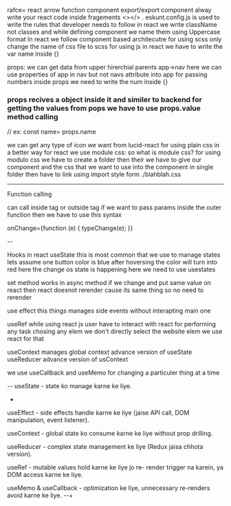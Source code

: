 rafce= react arrow function component export/export component
alway write your react code inside fragements <></> .
eskunt.config.js is used to write the rules that developer needs to follow
in react we write className not classes and while defining component we name them using Uppercase format
In react we follow component based architecutre
for using scss only change the name of css file to scss
for using js in react we have to write the var name inside {}

props:
we can get data from upper hirerchial parents
app->nav here we can use properties of app in nav but not navs attribute into app
for passing numbers inside props we need to write the num inside {}

### props recives a object inside it and similer to backend for getting the values from pops we have to use props.value method calling
//
ex: const name= props.name

we can get any type of icon we want from lucid-react
for using plain css in a better way for react we use module css:
so what is module css? 
for using modulo css we have to create a folder then their we have to give our component and the css that we want to use into the component in single folder then have to link using import style form ./blahblah.css 

---
Function calling

can call inside tag or outside tag if we want to pass params inside the outer function then we have to use this syntax 

onChange={function (e) {
          typeChange(e);
        }}
        
--


Hooks in react 
useState
 this is most common that we use to manage states lets assume one button color is blue after hoversing the color will turn into red here the change os state is happening here we need to use 
usestates

set method works in async method
if we change and put same value on react then react doesnot rerender cause its same thing so no need to rerender

use effect
  this things manages side events without interapting main one

useRef 
    while using react js user have to interact with react for performing any task chosing any elem we don't directly select the website elem we use react for that

useContext
    manages global context
    advance version of useState
useReducer 
    advance version of usContext

we use useCallback and useMemo for changing a particuler thing at a time

--
useState - state ko manage karne ke liye.

+
useEffect - side effects handle karne ke liye
(jaise API call, DOM manipulation, event
listener).

useContext - global state ko consume karne ke
liye without prop drilling.

useReducer - complex state management ke liye
(Redux jaisa chhota version).

useRef - mutable values hold karne ke liye jo re-
render trigger na karein, ya DOM access karne ke
liye.

useMemo & useCallback - optimization ke liye,
unnecessary re-renders avoid karne ke liye.
--+